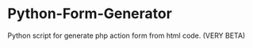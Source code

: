 Python-Form-Generator
=====================

Python script for generate php action form from html code. (VERY BETA)
